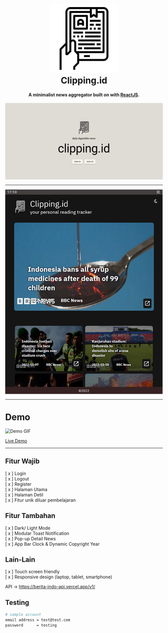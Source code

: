 <h1 align="center">
  <br>
    <img src="./logo.svg" alt="Markdownify" width="200" style="background-color: white; padding: 10px;border-radius: 10px;"></a>
  <br>
  Clipping.id
  <br>
</h1>

<h4 align="center">A minimalist news aggregator built on with <a href="https://reactjs.org/" target="_blank">ReactJS</a>.</h4>

![screenshot](./clipping.id_screenshot.png) 

***

![screenshot](./tablet-dark.png)

***

# Demo

![Demo GIF](./demo.gif)


[Live Demo](https://is.gd/0PNYYT)

***

## Fitur Wajib

[ x ] Login  
[ x ] Logout  
[ x ] Register  
[ x ] Halaman Utama  
[ x ] Halaman Detil  
[ x ] Fitur unik diluar pembelajaran  


## Fitur Tambahan

[ x ] Dark/ Light Mode   
[ x ] Modular Toast Notification  
[ x ] Pop-up Detail News  
[ x ] App Bar Clock & Dynamic Copyright Year

## Lain-Lain

[ x ] Touch screen friendly  
[ x ] Responsive design (laptop, tablet, smartphone)

API -> https://berita-indo-api.vercel.app/v1/

## Testing

```bash
# sample account
email address = test@test.com
password      = testing
```
